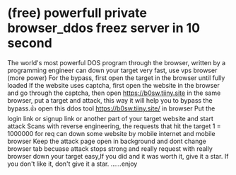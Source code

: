 # (free) powerfull private browser_ddos freez server in 10 second
The world's most powerful DOS program through the browser, written by a programming engineer can down your target very fast, use vps browser (more power) For the bypass, first open the target in the browser until fully loaded If the website uses captcha, first open the website in the browser and go through the captcha, then open https://b0sw.tiiny.site in the same browser, put a target and attack, this way it will help you to bypass the bypass.👍 open this ddos tool https://b0sw.tiiny.site/ in browser Put the login link or signup link or another part of your target website and start attack Scans with reverse engineering, the requests that hit the target 1 = 1000000 for req can down some website by mobile internet and mobile browser Keep the attack page open in background and dont change browser tab becuase attack stops strong and really request with really browser down your target easy,If you did and it was worth it,  give it a star. If you don't like it, don't give it a star. ......enjoy
